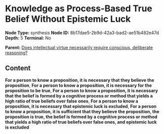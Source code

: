 # Knowledge as Process-Based True Belief Without Epistemic Luck

**Node Type:** synthesis
**Node ID:** 8b17dae5-2b9d-42a3-bad2-ae51b482e47d
**Depth:** 5
**Terminal:** No

**Parent:** [Does intellectual virtue necessarily require conscious, deliberate reasoning?](does-intellectual-virtue-necessarily-require-conscious-deliberate-reasoning-antithesis-c4a3f4e0-fdbe-4bc2-a9a4-f37c3c946d52.md)

## Content

**For a person to know a proposition, it is necessary that they believe the proposition**, **For a person to know a proposition, it is necessary for the proposition to be true**, **For a person to know a proposition, it is necessary that the belief is formed by a cognitive process or method that yields a high ratio of true beliefs over false ones**, **For a person to know a proposition, it is necessary that epistemic luck is excluded**, **For a person to know a proposition, it is sufficient that they believe the proposition, the proposition is true, the belief is formed by a cognitive process or method that yields a high ratio of true beliefs over false ones, and epistemic luck is excluded**
